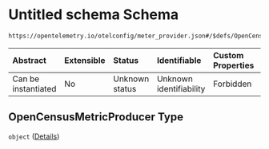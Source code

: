 # Untitled schema Schema

```txt
https://opentelemetry.io/otelconfig/meter_provider.json#/$defs/OpenCensusMetricProducer
```



| Abstract            | Extensible | Status         | Identifiable            | Custom Properties | Additional Properties | Access Restrictions | Defined In                                                                     |
| :------------------ | :--------- | :------------- | :---------------------- | :---------------- | :-------------------- | :------------------ | :----------------------------------------------------------------------------- |
| Can be instantiated | No         | Unknown status | Unknown identifiability | Forbidden         | Forbidden             | none                | [meter\_provider.json\*](../schema/meter_provider.json "open original schema") |

## OpenCensusMetricProducer Type

`object` ([Details](meter_provider-defs-opencensusmetricproducer.md))
